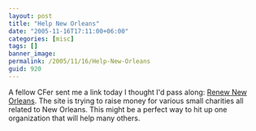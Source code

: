 ```yaml
---
layout: post
title: "Help New Orleans"
date: "2005-11-16T17:11:00+06:00"
categories: [misc]
tags: []
banner_image: 
permalink: /2005/11/16/Help-New-Orleans
guid: 920
---
```


A fellow CFer sent me a link today I thought I'd pass along: <a href="http://www.renewnola.org">Renew New Orleans</a>. The site is trying to raise money for various small charities all related to New Orleans. This might be a perfect way to hit up one organization that will help many others.
